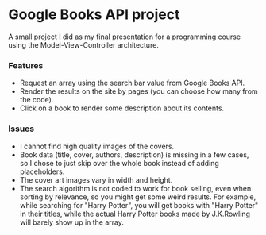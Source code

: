 # Google Books API project

A small project I did as my final presentation for a programming course using the Model-View-Controller architecture. 

### Features

- Request an array using the search bar value from Google Books API. 
- Render the results on the site by pages (you can choose how many from the code).
- Click on a book to render some description about its contents.

### Issues

- I cannot find high quality images of the covers.
- Book data (title, cover, authors, description) is missing in a few cases, so I chose to just skip over the whole book instead of adding placeholders.
- The cover art images vary in width and height.
- The search algorithm is not coded to work for book selling, even when sorting by relevance, so you might get some weird results. For example, while searching for "Harry Potter", you will get books with "Harry Potter" in their titles, while the actual Harry Potter books made by J.K.Rowling will barely show up in the array.
